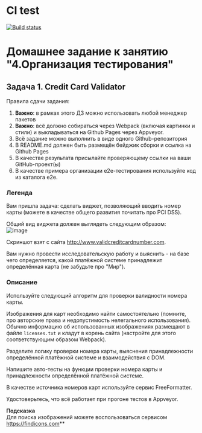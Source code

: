 # CI test
[![Build status](https://ci.appveyor.com/api/projects/status/qvlugcv60pgyhk1h?svg=true)](https://ci.appveyor.com/project/Natasha01013/ahj-hw4-task1-credit-card-validator)

# Домашнее задание к занятию "4.Организация тестирования" 
## Задача 1. Credit Card Validator 

Правила сдачи задания:  

1. **Важно**: в рамках этого ДЗ можно использовать любой менеджер пакетов  
2. **Важно**: всё должно собираться через Webpack (включая картинки и стили) и выкладываться на Github Pages через Appveyor.  
3. Всё задание можно выполнить в виде одного Github-репозитория  
4. В README.md должен быть размещён бейджик сборки и ссылка на Github Pages  
5. В качестве результата присылайте проверяющему ссылки на ваши GitHub-проект(ы)  
6. В качестве примера организации e2e-тестирования используйте код из каталога e2e.  

### Легенда 
Вам пришла задача: сделать виджет, позволяющий вводить номер карты (можете в качестве общего развития почитать про PCI DSS).   

Общий вид виджета должен выглядеть следующим образом:   
![image](https://github.com/netology-code/ahj-homeworks/blob/AHJ-50/testing/pic/validator.png)   

Скриншот взят с сайта http://www.validcreditcardnumber.com.   

Вам нужно провести исследовательскую работу и выяснить - на базе чего определяется, какой платёжной системе принадлежит определённая карта (не забудьте про "Мир").   

### Описание 
Используйте следующий алгоритм для проверки валидности номера карты.  

Изображения для карт необходимо найти самостоятельно (помните, про авторские права и недопустимость нелегального использования). Обычно информацию об использованных изображениях размещают в файле `licenses.txt` и кладут в корень сайта (настройте для этого соответствующим образом Webpack).   

Разделите логику проверки номера карты, выяснения принадлежности определённой платёжной системе и взаимодействия с DOM.   

Напишите авто-тесты на функции проверки номера карты и принадлежности определённой платёжной системе.   

В качестве источника номеров карт используйте сервис FreeFormatter.  

Удостоверьтесь, что всё работает при прогоне тестов в Appveyor.  

**Подсказка**  
Для поиска изображений можете воспользоваться сервисом https://findicons.com**   